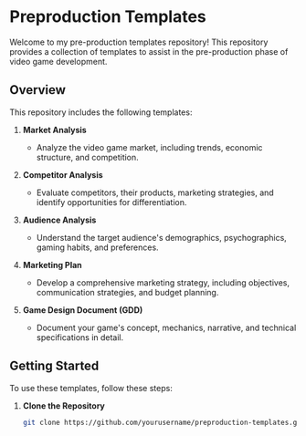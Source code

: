 # Preproduction Templates

Welcome to my pre-production templates repository! This repository provides a collection of templates to assist in the pre-production phase of video game development.

## Overview

This repository includes the following templates:

1. **Market Analysis**
   - Analyze the video game market, including trends, economic structure, and competition.

2. **Competitor Analysis**
   - Evaluate competitors, their products, marketing strategies, and identify opportunities for differentiation.

3. **Audience Analysis**
   - Understand the target audience's demographics, psychographics, gaming habits, and preferences.

4. **Marketing Plan**
   - Develop a comprehensive marketing strategy, including objectives, communication strategies, and budget planning.

5. **Game Design Document (GDD)**
   - Document your game's concept, mechanics, narrative, and technical specifications in detail.

## Getting Started

To use these templates, follow these steps:

1. **Clone the Repository**
   ```bash
   git clone https://github.com/yourusername/preproduction-templates.git
